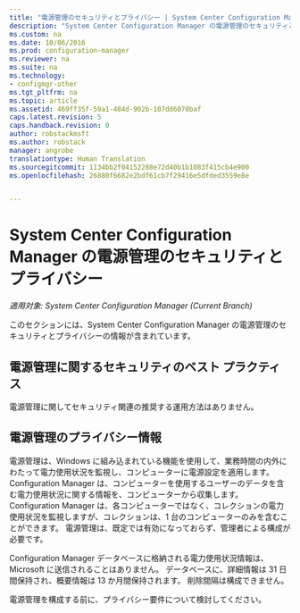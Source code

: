 ```yaml
---
title: "電源管理のセキュリティとプライバシー | System Center Configuration Manager"
description: "System Center Configuration Manager の電源管理のセキュリティとプライバシーの情報を確認します。"
ms.custom: na
ms.date: 10/06/2016
ms.prod: configuration-manager
ms.reviewer: na
ms.suite: na
ms.technology:
- configmgr-other
ms.tgt_pltfrm: na
ms.topic: article
ms.assetid: 469ff35f-59a1-484d-902b-107dd6070baf
caps.latest.revision: 5
caps.handback.revision: 0
author: robstackmsft
ms.author: robstack
manager: angrobe
translationtype: Human Translation
ms.sourcegitcommit: 1134bb2f04152288e72d40b1b1083f415cb4e900
ms.openlocfilehash: 26880f6682e2bdf61cb7f29416e5dfded3559e8e


---
```

# <a name="security-and-privacy-for-power-management-in-system-center-configuration-manager"></a>System Center Configuration Manager の電源管理のセキュリティとプライバシー

*適用対象: System Center Configuration Manager (Current Branch)*

このセクションには、System Center Configuration Manager の電源管理のセキュリティとプライバシーの情報が含まれています。  

## <a name="security-best-practices-for-power-management"></a>電源管理に関するセキュリティのベスト プラクティス  
 電源管理に関してセキュリティ関連の推奨する運用方法はありません。  

## <a name="privacy-information-for-power-management"></a>電源管理のプライバシー情報  
 電源管理は、Windows に組み込まれている機能を使用して、業務時間の内外にわたって電力使用状況を監視し、コンピューターに電源設定を適用します。 Configuration Manager は、コンピューターを使用するユーザーのデータを含む電力使用状況に関する情報を、コンピューターから収集します。 Configuration Manager は、各コンピューターではなく、コレクションの電力使用状況を監視しますが、コレクションは、1 台のコンピューターのみを含むことができます。 電源管理は、既定では有効になっておらず、管理者による構成が必要です。  

 Configuration Manager データベースに格納される電力使用状況情報は、Microsoft に送信されることはありません。 データベースに、詳細情報は 31 日間保持され、概要情報は 13 か月間保持されます。 削除間隔は構成できません。  

 電源管理を構成する前に、プライバシー要件について検討してください。  



<!--HONumber=Nov16_HO1-->


